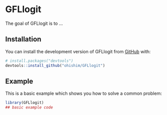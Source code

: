 
# GFLlogit

<!-- badges: start -->
<!-- badges: end -->

The goal of GFLlogit is to ...

## Installation

You can install the development version of GFLlogit from [GitHub](https://github.com/) with:

``` r
# install.packages("devtools")
devtools::install_github("ohishim/GFLlogit")
```

## Example

This is a basic example which shows you how to solve a common problem:

``` r
library(GFLlogit)
## basic example code
```
